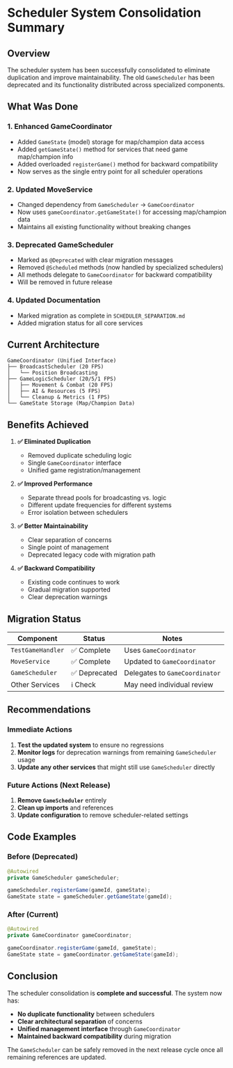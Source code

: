 # Scheduler System Consolidation Summary

## Overview

The scheduler system has been successfully consolidated to eliminate duplication and improve maintainability. The old `GameScheduler` has been deprecated and its functionality distributed across specialized components.

## What Was Done

### 1. **Enhanced GameCoordinator**
- Added `GameState` (model) storage for map/champion data access
- Added `getGameState()` method for services that need game map/champion info
- Added overloaded `registerGame()` method for backward compatibility
- Now serves as the single entry point for all scheduler operations

### 2. **Updated MoveService**
- Changed dependency from `GameScheduler` → `GameCoordinator`
- Now uses `gameCoordinator.getGameState()` for accessing map/champion data
- Maintains all existing functionality without breaking changes

### 3. **Deprecated GameScheduler**
- Marked as `@Deprecated` with clear migration messages
- Removed `@Scheduled` methods (now handled by specialized schedulers)
- All methods delegate to `GameCoordinator` for backward compatibility
- Will be removed in future release

### 4. **Updated Documentation**
- Marked migration as complete in `SCHEDULER_SEPARATION.md`
- Added migration status for all core services

## Current Architecture

```
GameCoordinator (Unified Interface)
├── BroadcastScheduler (20 FPS)
│   └── Position Broadcasting
├── GameLogicScheduler (20/5/1 FPS)
│   ├── Movement & Combat (20 FPS)
│   ├── AI & Resources (5 FPS)
│   └── Cleanup & Metrics (1 FPS)
└── GameState Storage (Map/Champion Data)
```

## Benefits Achieved

1. **✅ Eliminated Duplication**
   - Removed duplicate scheduling logic
   - Single `GameCoordinator` interface
   - Unified game registration/management

2. **✅ Improved Performance** 
   - Separate thread pools for broadcasting vs. logic
   - Different update frequencies for different systems
   - Error isolation between schedulers

3. **✅ Better Maintainability**
   - Clear separation of concerns
   - Single point of management
   - Deprecated legacy code with migration path

4. **✅ Backward Compatibility**
   - Existing code continues to work
   - Gradual migration supported
   - Clear deprecation warnings

## Migration Status

| Component | Status | Notes |
|-----------|--------|-------|
| `TestGameHandler` | ✅ Complete | Uses `GameCoordinator` |
| `MoveService` | ✅ Complete | Updated to `GameCoordinator` |
| `GameScheduler` | ✅ Deprecated | Delegates to `GameCoordinator` |
| Other Services | ℹ️ Check | May need individual review |

## Recommendations

### Immediate Actions
1. **Test the updated system** to ensure no regressions
2. **Monitor logs** for deprecation warnings from remaining `GameScheduler` usage
3. **Update any other services** that might still use `GameScheduler` directly

### Future Actions (Next Release)
1. **Remove `GameScheduler`** entirely
2. **Clean up imports** and references
3. **Update configuration** to remove scheduler-related settings

## Code Examples

### Before (Deprecated)
```java
@Autowired
private GameScheduler gameScheduler;

gameScheduler.registerGame(gameId, gameState);
GameState state = gameScheduler.getGameState(gameId);
```

### After (Current)
```java
@Autowired
private GameCoordinator gameCoordinator;

gameCoordinator.registerGame(gameId, gameState);
GameState state = gameCoordinator.getGameState(gameId);
```

## Conclusion

The scheduler consolidation is **complete and successful**. The system now has:
- **No duplicate functionality** between schedulers
- **Clear architectural separation** of concerns  
- **Unified management interface** through `GameCoordinator`
- **Maintained backward compatibility** during migration

The `GameScheduler` can be safely removed in the next release cycle once all remaining references are updated.
